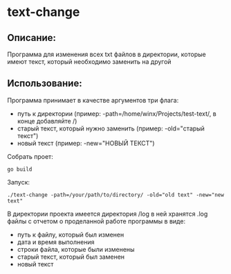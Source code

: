 # text-change

## Описание:
Программа для изменения всех txt файлов в директории, которые имеют текст, который необходимо заменить на другой

## Использование:

Программа принимает в качестве аргументов три флага:
- путь к директории (пример: -path=/home/winx/Projects/test-text/, в конце добавляйте /)
- старый текст, который нужно заменить (пример: -old="старый текст")
- новый текст (пример: -new="НОВЫЙ ТЕКСТ")

Собрать проет:

```
go build
```

Запуск:

```
./text-change -path=/your/path/to/directory/ -old="old text" -new="new text"
```

В директории проекта имеется директория /log
в ней хранятся .log файлы с отчетом о проделанной работе программы в виде:
- путь к файлу, который был изменен
- дата и время выполнения
- строки файла, которые были изменены
- старый текст, который был заменен
- новый текст
